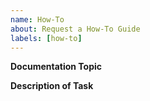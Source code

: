 ```yaml
---
name: How-To
about: Request a How-To Guide
labels: [how-to]
---
```


**Documentation Topic**  
<!-- The overarching topic of the requested documentation. -->

**Description of Task**  
<!-- A basic description of the task that should be documented. -->